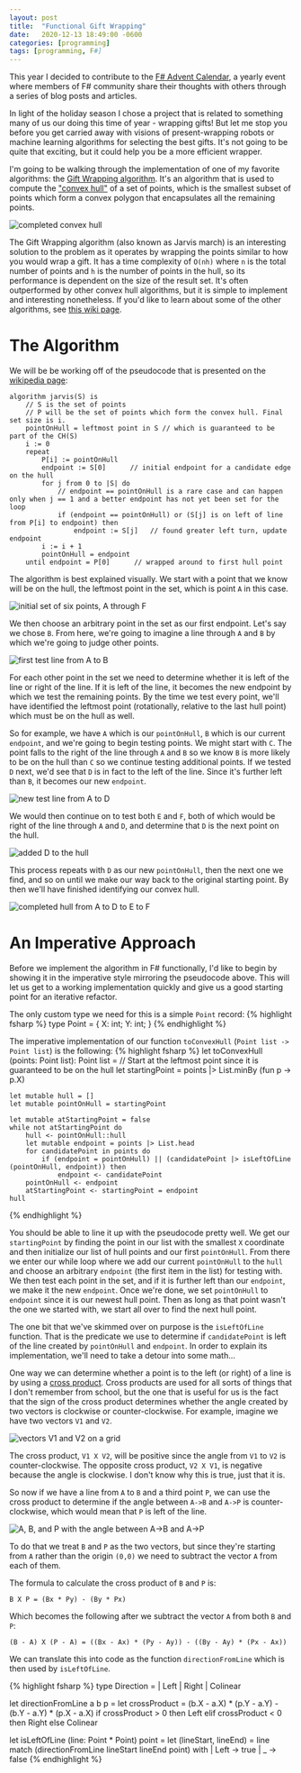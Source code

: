 ```yaml
---
layout: post
title:  "Functional Gift Wrapping"
date:   2020-12-13 18:49:00 -0600
categories: [programming]
tags: [programming, F#]
---
```


This year I decided to contribute to the [F# Advent Calendar][fsharp-advent], a yearly event where members of F# community share their thoughts with others through a series of blog posts and articles. 

In light of the holiday season I chose a project that is related to something many of us our doing this time of year - wrapping gifts! But let me stop you before you get carried away with visions of present-wrapping robots or machine learning algorithms for selecting the best gifts. It's not going to be quite that exciting, but it could help you be a more efficient wrapper.

I'm going to be walking through the implementation of one of my favorite algorithms: the [Gift Wrapping algorithm][gift-wrapping-wiki]. It's an algorithm that is used to compute the ["convex hull"][convex-hull-wiki] of a set of points, which is the smallest subset of points which form a convex polygon that encapsulates all the remaining points.

![completed convex hull](/assets/gift-wrapping/dots-complete.png)

The Gift Wrapping algorithm (also known as Jarvis march) is an interesting solution to the problem as it operates by wrapping the points similar to how you would wrap a gift. It has a time complexity of `O(nh)` where `n` is the total number of points and `h` is the number of points in the hull, so its performance is dependent on the size of the result set. It's often outperformed by other convex hull algorithms, but it is simple to implement and interesting nonetheless. If you'd like to learn about some of the other algorithms, see [this wiki page][other-alg-wiki].

# The Algorithm

We will be be working off of the pseudocode that is presented on the [wikipedia page][gift-wrapping-wiki]:

```
algorithm jarvis(S) is
    // S is the set of points
    // P will be the set of points which form the convex hull. Final set size is i.
    pointOnHull = leftmost point in S // which is guaranteed to be part of the CH(S)
    i := 0
    repeat
        P[i] := pointOnHull
        endpoint := S[0]      // initial endpoint for a candidate edge on the hull
        for j from 0 to |S| do
            // endpoint == pointOnHull is a rare case and can happen only when j == 1 and a better endpoint has not yet been set for the loop
            if (endpoint == pointOnHull) or (S[j] is on left of line from P[i] to endpoint) then
                endpoint := S[j]   // found greater left turn, update endpoint
        i := i + 1
        pointOnHull = endpoint
    until endpoint = P[0]      // wrapped around to first hull point
```

The algorithm is best explained visually. We start with a point that we know will be on the hull, the leftmost point in the set, which is point `A` in this case.

![initial set of six points, A through F](/assets/gift-wrapping/dots-labeled.png)

We then choose an arbitrary point in the set as our first endpoint. Let's say we chose `B`. From here, we're going to imagine a line through `A` and `B` by which we're going to judge other points.

![first test line from A to B](/assets/gift-wrapping/gift-wrapping-1.png)

For each other point in the set we need to determine whether it is left of the line or right of the line. If it is left of the line, it becomes the new endpoint by which we test the remaining points. By the time we test every point, we'll have identified the leftmost point (rotationally, relative to the last hull point) which must be on the hull as well.

So for example, we have `A` which is our `pointOnHull`, `B` which is our current `endpoint`, and we're going to begin testing points. We might start with `C`. The point falls to the right of the line through `A` and `B` so we know `B` is more likely to be on the hull than `C` so we continue testing additional points. If we tested `D` next, we'd see that `D` is in fact to the left of the line. Since it's further left than `B`, it becomes our new `endpoint`.

![new test line from A to D](/assets/gift-wrapping/gift-wrapping-2.png)

We would then continue on to test both `E` and `F`, both of which would be right of the line through `A` and `D`, and determine that `D` is the next point on the hull.

![added D to the hull](/assets/gift-wrapping/gift-wrapping-3.png)

This process repeats with `D` as our new `pointOnHull`, then the next one we find, and so on until we make our way back to the original starting point. By then we'll have finished identifying our convex hull.

![completed hull from A to D to E to F](/assets/gift-wrapping/gift-wrapping-4.png)

# An Imperative Approach

Before we implement the algorithm in F# functionally, I'd like to begin by showing it in the imperative style mirroring the pseudocode above. This will let us get to a working implementation quickly and give us a good starting point for an iterative refactor.

The only custom type we need for this is a simple `Point` record:
{% highlight fsharp %}
type Point = {
    X: int;
    Y: int;
}
{% endhighlight %}

The imperative implementation of our function `toConvexHull` (`Point list -> Point list`) is the following:
{% highlight fsharp %}
let toConvexHull (points: Point list): Point list = 
    // Start at the leftmost point since it is guaranteed to be on the hull
    let startingPoint = points |> List.minBy (fun p -> p.X)

    let mutable hull = []
    let mutable pointOnHull = startingPoint

    let mutable atStartingPoint = false
    while not atStartingPoint do
        hull <- pointOnHull::hull
        let mutable endpoint = points |> List.head
        for candidatePoint in points do
            if (endpoint = pointOnHull) || (candidatePoint |> isLeftOfLine (pointOnHull, endpoint)) then
                endpoint <- candidatePoint
        pointOnHull <- endpoint
        atStartingPoint <- startingPoint = endpoint
    hull
{% endhighlight %}

You should be able to line it up with the pseudocode pretty well. We get our `startingPoint` by finding the point in our list with the smallest `X` coordinate and then initialize our list of hull points and our first `pointOnHull`. From there we enter our while loop where we add our current `pointOnHull` to the `hull` and choose an arbitrary `endpoint` (the first item in the list) for testing with. We then test each point in the set, and if it is further left than our `endpoint`, we make it the new `endpoint`. Once we're done, we set `pointOnHull` to `endpoint` since it is our newest hull point. Then as long as that point wasn't the one we started with, we start all over to find the next hull point.

The one bit that we've skimmed over on purpose is the `isLeftOfLine` function. That is the predicate we use to determine if `candidatePoint` is left of the line created by `pointOnHull` and `endpoint`. In order to explain its implementation, we'll need to take a detour into some math...

One way we can determine whether a point is to the left (or right) of a line is by using a [cross product][cross-product-wiki]. Cross products are used for all sorts of things that I don't remember from school, but the one that is useful for us is the fact that the sign of the cross product determines whether the angle created by two vectors is clockwise or counter-clockwise. For example, imagine we have two vectors `V1` and `V2`.

![vectors V1 and V2 on a grid](/assets/gift-wrapping/cross-product-1.png)

The cross product, `V1 X V2`, will be positive since the angle from `V1` to `V2` is counter-clockwise. The opposite cross product, `V2 X V1`, is negative because the angle is clockwise. I don't know why this is true, just that it is.

So now if we have a line from `A` to `B` and a third point `P`, we can use the cross product to determine if the angle between `A->B` and `A->P` is counter-clockwise, which would mean that `P` is left of the line.

![A, B, and P with the angle between A->B and A->P](/assets/gift-wrapping/cross-product-2.png)

To do that we treat `B` and `P` as the two vectors, but since they're starting from `A` rather than the origin `(0,0)` we need to subtract the vector `A` from each of them.

The formula to calculate the cross product of `B` and `P` is:
```
B X P = (Bx * Py) - (By * Px)
```
Which becomes the following after we subtract the vector `A` from both `B` and `P`:
```
(B - A) X (P - A) = ((Bx - Ax) * (Py - Ay)) - ((By - Ay) * (Px - Ax))
```

We can translate this into code as the function `directionFromLine` which is then used by `isLeftOfLine`.

{% highlight fsharp %}
type Direction =
    | Left
    | Right
    | Colinear

let directionFromLine a b p =
    let crossProduct =
        (b.X - a.X) * (p.Y - a.Y) - (b.Y - a.Y) * (p.X - a.X)
    if crossProduct > 0 then Left
    elif crossProduct < 0 then Right
    else Colinear

let isLeftOfLine (line: Point * Point) point =
    let (lineStart, lineEnd) = line
    match (directionFromLine lineStart lineEnd point) with
    | Left -> true
    | _ -> false
{% endhighlight %}

[fsharp-advent]: https://sergeytihon.com/2020/10/22/f-advent-calendar-in-english-2020/
[gift-wrapping-wiki]: https://en.wikipedia.org/wiki/Gift_wrapping_algorithm
[convex-hull-wiki]: https://en.wikipedia.org/wiki/Convex_hull
[other-alg-wiki]: https://en.wikipedia.org/wiki/Convex_hull_algorithms
[cross-product-wiki]: https://en.wikipedia.org/wiki/Cross_product